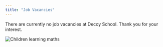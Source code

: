 ```yaml
---
title: "Job Vacancies"
---
```


There are currently no job vacancies at Decoy School. Thank you for your interest.

![Children learning maths](/uploads/cubes.jpg)
